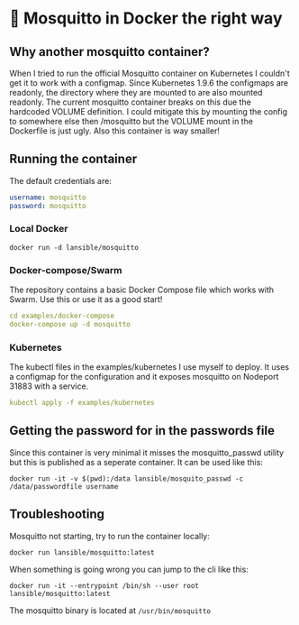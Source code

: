 #  🦟 Mosquitto in Docker the right way

## Why another mosquitto container?
When I tried to run the official Mosquitto container on Kubernetes I couldn't get it to work with a configmap.
Since Kubernetes 1.9.6 the configmaps are readonly, the directory where they are mounted to are also mounted readonly.
The current mosquitto container breaks on this due the hardcoded VOLUME definition.
I could mitigate this by mounting the config to somewhere else then /mosquitto but the VOLUME mount in the Dockerfile is just ugly.
Also this container is way smaller!  
 
## Running the container

The default credentials are:

```yaml
username: mosquitto
password: mosquitto
```

### Local Docker
```
docker run -d lansible/mosquitto
```

### Docker-compose/Swarm

The repository contains a basic Docker Compose file which works with Swarm.
Use this or use it as a good start!

```yaml
cd examples/docker-compose
docker-compose up -d mosquitto
```
### Kubernetes

The kubectl files in the examples/kubernetes I use myself to deploy.
It uses a configmap for the configuration and it exposes mosquitto on Nodeport 31883 with a service.

```yaml
kubectl apply -f examples/kubernetes
```

## Getting the password for in the passwords file

Since this container is very minimal it misses the mosquitto_passwd utility but this is published as a seperate container.
It can be used like this:
```
docker run -it -v $(pwd):/data lansible/mosquito_passwd -c /data/passwordfile username
```

## Troubleshooting

Mosquitto not starting, try to run the container locally:
```
docker run lansible/mosquitto:latest
```

When something is going wrong you can jump to the cli like this:

```
docker run -it --entrypoint /bin/sh --user root lansible/mosquitto:latest
```

The mosquitto binary is located at `/usr/bin/mosquitto`
